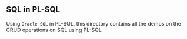## SQL in PL-SQL 
Using `Oracle SQL` in PL-SQL, this directory contains all the demos on the CRUD operations on SQL using PL-SQL 